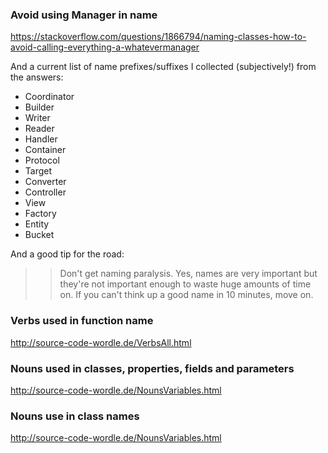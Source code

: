 ### Avoid using Manager in name
https://stackoverflow.com/questions/1866794/naming-classes-how-to-avoid-calling-everything-a-whatevermanager  


And a current list of name prefixes/suffixes I collected (subjectively!) from the answers:

- Coordinator
- Builder
- Writer
- Reader
- Handler
- Container
- Protocol
- Target
- Converter
- Controller
- View
- Factory
- Entity
- Bucket

And a good tip for the road:  
>> Don't get naming paralysis. Yes, names are very important but they're not important enough to waste huge amounts of time on. If you can't think up a good name in 10 minutes, move on.

### Verbs used in function name
http://source-code-wordle.de/VerbsAll.html  


### Nouns used in classes, properties, fields and parameters
http://source-code-wordle.de/NounsVariables.html  


### Nouns use in class names
http://source-code-wordle.de/NounsVariables.html  
